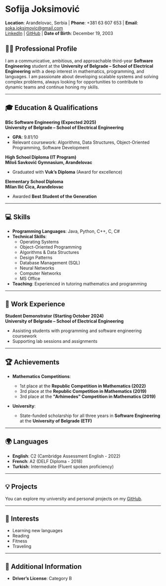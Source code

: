 # Sofija Joksimović

**Location**: Aranđelovac, Serbia | **Phone**: +381 63 607 653 | **Email**: soka.joksimovic@gmail.com  
[LinkedIn](https://www.linkedin.com/in/sofija-joksimovic) | [GitHub](https://github.com/sofijajoksimovic) | **Date of Birth**: December 19, 2003

## 👩‍💻 Professional Profile

I am a communicative, ambitious, and approachable third-year **Software Engineering** student at the **University of Belgrade – School of Electrical Engineering** with a deep interest in mathematics, programming, and languages. I am passionate about developing scalable systems and solving complex problems, always looking for opportunities to contribute to dynamic teams and continue honing my skills.

---

## 🎓 Education & Qualifications

**BSc Software Engineering (Expected 2025)**  
**University of Belgrade – School of Electrical Engineering**  
- **GPA**: 9.81/10  
- Relevant coursework: Algorithms, Data Structures, Object-Oriented Programming, Software Development

**High School Diploma (IT Program)**  
**Miloš Savković Gymnasium, Aranđelovac**  
- Graduated with **Vuk’s Diploma** (Award for excellence)

**Elementary School Diploma**  
**Milan Ilić Ćica, Aranđelovac**  
- Awarded **Best Student of the Generation**

---

## 💻 Skills

- **Programming Languages**: Java, Python, C++, C, C#
- **Technical Skills**:  
  - Operating Systems  
  - Object-Oriented Programming  
  - Algorithms & Data Structures  
  - Design Patterns  
  - Database Management (SQL)  
  - Neural Networks  
  - Computer Networks  
  - MS Office
- **Teaching**: Experienced in tutoring mathematics and programming

---

## 💼 Work Experience

**Student Demonstrator (Starting October 2024)**  
**University of Belgrade – School of Electrical Engineering**  
- Assisting students with programming and software engineering coursework  
- Supporting lab sessions and assignments

---

## 🏆 Achievements

- **Mathematics Competitions**:  
  - 1st place at the **Republic Competition in Mathematics (2022)**  
  - 3rd place at the **Republic Competition in Mathematics (2019)**  
  - 3rd place at the **"Arhimedes" Competition in Mathematics (2019)**
  
- **University**:  
  - State-funded scholarship for all three years in **Software Engineering** at the **University of Belgrade (ETF)**

---

## 🌍 Languages

- **English**: C2 (Cambridge Assessment English - 2022)  
- **French**: A2 (DELF Diploma - 2018)  
- **Turkish**: Intermediate (Fluent spoken proficiency)

---

## 💡 Projects

You can explore my university and personal projects on my [GitHub](https://github.com/sofijajoksimovic).

---

## 🧳 Interests

- Learning new languages  
- Reading  
- Fitness  
- Traveling

---

## 🚗 Additional Information

- **Driver’s License**: Category B
